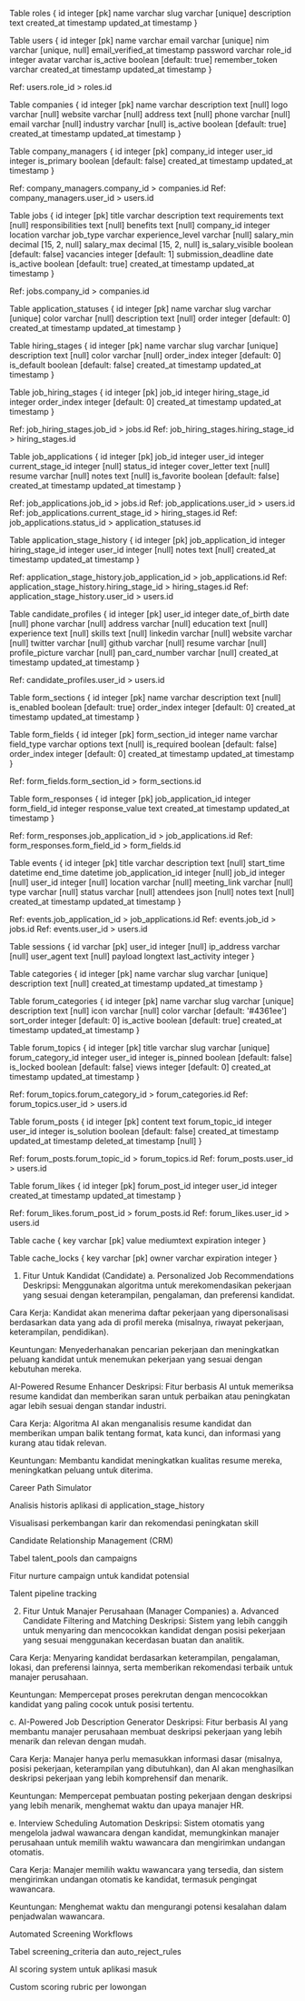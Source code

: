 Table roles {
id integer [pk]
name varchar
slug varchar [unique]
description text
created_at timestamp
updated_at timestamp
}

Table users {
id integer [pk]
name varchar
email varchar [unique]
nim varchar [unique, null]
email_verified_at timestamp
password varchar
role_id integer
avatar varchar
is_active boolean [default: true]
remember_token varchar
created_at timestamp
updated_at timestamp
}

Ref: users.role_id > roles.id

Table companies {
id integer [pk]
name varchar
description text [null]
logo varchar [null]
website varchar [null]
address text [null]
phone varchar [null]
email varchar [null]
industry varchar [null]
is_active boolean [default: true]
created_at timestamp
updated_at timestamp
}

Table company_managers {
id integer [pk]
company_id integer
user_id integer
is_primary boolean [default: false]
created_at timestamp
updated_at timestamp
}

Ref: company_managers.company_id > companies.id
Ref: company_managers.user_id > users.id

Table jobs {
id integer [pk]
title varchar
description text
requirements text [null]
responsibilities text [null]
benefits text [null]
company_id integer
location varchar
job_type varchar
experience_level varchar [null]
salary_min decimal [15, 2, null]
salary_max decimal [15, 2, null]
is_salary_visible boolean [default: false]
vacancies integer [default: 1]
submission_deadline date
is_active boolean [default: true]
created_at timestamp
updated_at timestamp
}

Ref: jobs.company_id > companies.id

Table application_statuses {
id integer [pk]
name varchar
slug varchar [unique]
color varchar [null]
description text [null]
order integer [default: 0]
created_at timestamp
updated_at timestamp
}

Table hiring_stages {
id integer [pk]
name varchar
slug varchar [unique]
description text [null]
color varchar [null]
order_index integer [default: 0]
is_default boolean [default: false]
created_at timestamp
updated_at timestamp
}

Table job_hiring_stages {
id integer [pk]
job_id integer
hiring_stage_id integer
order_index integer [default: 0]
created_at timestamp
updated_at timestamp
}

Ref: job_hiring_stages.job_id > jobs.id
Ref: job_hiring_stages.hiring_stage_id > hiring_stages.id

Table job_applications {
id integer [pk]
job_id integer
user_id integer
current_stage_id integer [null]
status_id integer
cover_letter text [null]
resume varchar [null]
notes text [null]
is_favorite boolean [default: false]
created_at timestamp
updated_at timestamp
}

Ref: job_applications.job_id > jobs.id
Ref: job_applications.user_id > users.id
Ref: job_applications.current_stage_id > hiring_stages.id
Ref: job_applications.status_id > application_statuses.id

Table application_stage_history {
id integer [pk]
job_application_id integer
hiring_stage_id integer
user_id integer [null]
notes text [null]
created_at timestamp
updated_at timestamp
}

Ref: application_stage_history.job_application_id > job_applications.id
Ref: application_stage_history.hiring_stage_id > hiring_stages.id
Ref: application_stage_history.user_id > users.id

Table candidate_profiles {
id integer [pk]
user_id integer
date_of_birth date [null]
phone varchar [null]
address varchar [null]
education text [null]
experience text [null]
skills text [null]
linkedin varchar [null]
website varchar [null]
twitter varchar [null]
github varchar [null]
resume varchar [null]
profile_picture varchar [null]
pan_card_number varchar [null]
created_at timestamp
updated_at timestamp
}

Ref: candidate_profiles.user_id > users.id

Table form_sections {
id integer [pk]
name varchar
description text [null]
is_enabled boolean [default: true]
order_index integer [default: 0]
created_at timestamp
updated_at timestamp
}

Table form_fields {
id integer [pk]
form_section_id integer
name varchar
field_type varchar
options text [null]
is_required boolean [default: false]
order_index integer [default: 0]
created_at timestamp
updated_at timestamp
}

Ref: form_fields.form_section_id > form_sections.id

Table form_responses {
id integer [pk]
job_application_id integer
form_field_id integer
response_value text
created_at timestamp
updated_at timestamp
}

Ref: form_responses.job_application_id > job_applications.id
Ref: form_responses.form_field_id > form_fields.id

Table events {
id integer [pk]
title varchar
description text [null]
start_time datetime
end_time datetime
job_application_id integer [null]
job_id integer [null]
user_id integer [null]
location varchar [null]
meeting_link varchar [null]
type varchar [null]
status varchar [null]
attendees json [null]
notes text [null]
created_at timestamp
updated_at timestamp
}

Ref: events.job_application_id > job_applications.id
Ref: events.job_id > jobs.id
Ref: events.user_id > users.id

Table sessions {
id varchar [pk]
user_id integer [null]
ip_address varchar [null]
user_agent text [null]
payload longtext
last_activity integer
}

Table categories {
id integer [pk]
name varchar
slug varchar [unique]
description text [null]
created_at timestamp
updated_at timestamp
}

Table forum_categories {
id integer [pk]
name varchar
slug varchar [unique]
description text [null]
icon varchar [null]
color varchar [default: '#4361ee']
sort_order integer [default: 0]
is_active boolean [default: true]
created_at timestamp
updated_at timestamp
}

Table forum_topics {
id integer [pk]
title varchar
slug varchar [unique]
forum_category_id integer
user_id integer
is_pinned boolean [default: false]
is_locked boolean [default: false]
views integer [default: 0]
created_at timestamp
updated_at timestamp
}

Ref: forum_topics.forum_category_id > forum_categories.id
Ref: forum_topics.user_id > users.id

Table forum_posts {
id integer [pk]
content text
forum_topic_id integer
user_id integer
is_solution boolean [default: false]
created_at timestamp
updated_at timestamp
deleted_at timestamp [null]
}

Ref: forum_posts.forum_topic_id > forum_topics.id
Ref: forum_posts.user_id > users.id

Table forum_likes {
id integer [pk]
forum_post_id integer
user_id integer
created_at timestamp
updated_at timestamp
}

Ref: forum_likes.forum_post_id > forum_posts.id
Ref: forum_likes.user_id > users.id

Table cache {
key varchar [pk]
value mediumtext
expiration integer
}

Table cache_locks {
key varchar [pk]
owner varchar
expiration integer
}



1. Fitur Untuk Kandidat (Candidate)
   a. Personalized Job Recommendations
   Deskripsi: Menggunakan algoritma untuk merekomendasikan pekerjaan yang sesuai dengan keterampilan, pengalaman, dan preferensi kandidat.

Cara Kerja: Kandidat akan menerima daftar pekerjaan yang dipersonalisasi berdasarkan data yang ada di profil mereka (misalnya, riwayat pekerjaan, keterampilan, pendidikan).

Keuntungan: Menyederhanakan pencarian pekerjaan dan meningkatkan peluang kandidat untuk menemukan pekerjaan yang sesuai dengan kebutuhan mereka.


AI-Powered Resume Enhancer
Deskripsi: Fitur berbasis AI untuk memeriksa resume kandidat dan memberikan saran untuk perbaikan atau peningkatan agar lebih sesuai dengan standar industri.

Cara Kerja: Algoritma AI akan menganalisis resume kandidat dan memberikan umpan balik tentang format, kata kunci, dan informasi yang kurang atau tidak relevan.

Keuntungan: Membantu kandidat meningkatkan kualitas resume mereka, meningkatkan peluang untuk diterima.

Career Path Simulator

Analisis historis aplikasi di application_stage_history

Visualisasi perkembangan karir dan rekomendasi peningkatan skill

Candidate Relationship Management (CRM)

Tabel talent_pools dan campaigns

Fitur nurture campaign untuk kandidat potensial

Talent pipeline tracking


2. Fitur Untuk Manajer Perusahaan (Manager Companies)
   a. Advanced Candidate Filtering and Matching
   Deskripsi: Sistem yang lebih canggih untuk menyaring dan mencocokkan kandidat dengan posisi pekerjaan yang sesuai menggunakan kecerdasan buatan dan analitik.

Cara Kerja: Menyaring kandidat berdasarkan keterampilan, pengalaman, lokasi, dan preferensi lainnya, serta memberikan rekomendasi terbaik untuk manajer perusahaan.

Keuntungan: Mempercepat proses perekrutan dengan mencocokkan kandidat yang paling cocok untuk posisi tertentu.

c. AI-Powered Job Description Generator
Deskripsi: Fitur berbasis AI yang membantu manajer perusahaan membuat deskripsi pekerjaan yang lebih menarik dan relevan dengan mudah.

Cara Kerja: Manajer hanya perlu memasukkan informasi dasar (misalnya, posisi pekerjaan, keterampilan yang dibutuhkan), dan AI akan menghasilkan deskripsi pekerjaan yang lebih komprehensif dan menarik.

Keuntungan: Mempercepat pembuatan posting pekerjaan dengan deskripsi yang lebih menarik, menghemat waktu dan upaya manajer HR.


e. Interview Scheduling Automation
Deskripsi: Sistem otomatis yang mengelola jadwal wawancara dengan kandidat, memungkinkan manajer perusahaan untuk memilih waktu wawancara dan mengirimkan undangan otomatis.

Cara Kerja: Manajer memilih waktu wawancara yang tersedia, dan sistem mengirimkan undangan otomatis ke kandidat, termasuk pengingat wawancara.

Keuntungan: Menghemat waktu dan mengurangi potensi kesalahan dalam penjadwalan wawancara.

Automated Screening Workflows

Tabel screening_criteria dan auto_reject_rules

AI scoring system untuk aplikasi masuk

Custom scoring rubric per lowongan
